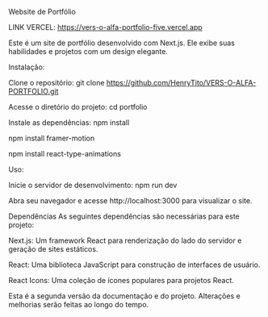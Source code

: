 Website de Portfólio

LINK VERCEL: https://vers-o-alfa-portfolio-five.vercel.app

Este é um site de portfólio desenvolvido com Next.js. Ele exibe suas habilidades e projetos com um design elegante.

Instalação:

Clone o repositório: git clone https://github.com/HenryTito/VERS-O-ALFA-PORTFOLIO.git

Acesse o diretório do projeto: cd portfolio

Instale as dependências: npm install

npm install framer-motion

npm install react-type-animations

Uso:

Inicie o servidor de desenvolvimento: npm run dev

Abra seu navegador e acesse http://localhost:3000 para visualizar o site.

Dependências As seguintes dependências são necessárias para este projeto:

Next.js: Um framework React para renderização do lado do servidor e geração de sites estáticos.

React: Uma biblioteca JavaScript para construção de interfaces de usuário.

React Icons: Uma coleção de ícones populares para projetos React.

 Esta é a segunda versão da documentação e do projeto. Alterações e melhorias serão feitas ao longo do tempo.
